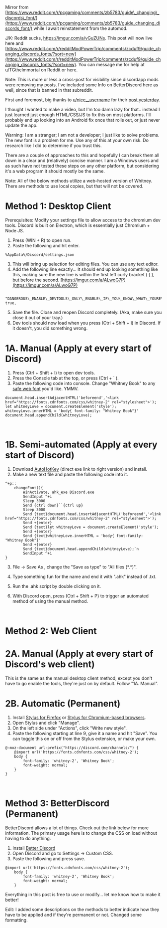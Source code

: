 Mirror from [https://www.reddit.com/r/pcgaming/comments/zb5783/guide\_changing\_discords\_font/](https://www.reddit.com/r/pcgaming/comments/zb5783/guide_changing_discords_font/) while I await reinstatement from the automod.

J/K: Reddit sucks, https://imgur.com/a/vGuZUNs. This post will now live here and [https://www.reddit.com/r/redditModPowerTrip/comments/zcduf9/guide_changing_discords_fonts/?sort=new](https://www.reddit.com/r/redditModPowerTrip/comments/zcduf9/guide_changing_discords_fonts/?sort=new). You can message me for help at u/TGtheImmortal on Reddit or here.

Note: This is more or less a cross-post for visibility since discordapp mods were removing my posts. I've included some Info on BetterDiscord here as well, since that is banned in that subreddit.

First and foremost, big thanks to  [u/nice\_\_username](https://www.reddit.com/user/nice__username/) for their [post yesterday](https://www.reddit.com/r/discordapp/comments/z9v2c2/how_to_change_the_font_back/).

I thought I wanted to make a video, but I'm too damn lazy for that.. instead I just learned just enough HTML/CSS/JS to fix this on most platforms. I'll probably end up looking into an Android fix once that rolls out, or just never update the app.

Warning: I am a stranger; I am not a developer; I just like to solve problems. The new font is a problem for me. Use any of this at your own risk. Do research like I did to determine if you trust this.

There are a couple of approaches to this and hopefully I can break them all down in a clear and (relatively) concise manner. I am a Windows users and as such have not tested these steps on any other platform, but considering it's a web program it should mostly be the same.

Note: All of the below methods utilize a web-hosted version of Whitney. There are methods to use local copies, but that will not be covered.

# Method 1: Desktop Client

Prerequisites: Modify your settings file to allow access to the chromium dev tools. Discord is built on Electron, which is essentially just Chromium + Node JS.

1. Press (WIN + R) to open run.
2. Paste the following and hit enter.
```  
%AppData%/Discord/settings.json
```
3. This will bring up selection for editing files. You can use any text editor.
4. Add the following line exactly... It should end up looking something like this, making sure the new line is within the first left curly bracket ( { ), but before the second. [https://imgur.com/a/ALwoG7P](https://imgur.com/a/ALwoG7P)
```  
 "DANGEROUS\_ENABLE\_DEVTOOLS\_ONLY\_ENABLE\_IF\_YOU\_KNOW\_WHAT\_YOURE\_DOING": true,
```
5. Save the file. Close and reopen Discord completely. (Aka, make sure you close it out of your tray.)
6. Dev tools should now load when you press (Ctrl + Shift  + I) in Discord. If it doesn't, you did something wrong.

# 1A. Manual (Apply at every start of Discord)

1. Press (Ctrl + Shift + I) to open dev tools.
2. Press the Console tab at the top, or press (Ctrl + \` ).
3. Paste the following code into console. Change "Whitney Book" to any [safe web font](https://www.cssfontstack.com/) you'd like. YMMV.
```
document.head.insertAdjacentHTML('beforeend','<link href="https://fonts.cdnfonts.com/css/whitney-2" rel="stylesheet">');
let whitneyLove = document.createElement('style');
whitneyLove.innerHTML = 'body{ font-family: "Whitney Book"}'
document.head.appendChild(whitneyLove);
```

&#x200B;

# 1B. Semi-automated (Apply at every start of Discord)

1. Download [AutoHotKey](https://www.autohotkey.com/download/ahk-install.exe) (direct exe link to right version) and install.
2. Make a new text file and paste the following code into it.  
```
^+p::
	changeFont(){
		WinActivate, ahk_exe Discord.exe
		SendInput ^+i
		Sleep 3000
		Send {ctrl down}``{ctrl up}
		Sleep 3000
		Send {text}document.head.insertAdjacentHTML('beforeend','<link href="https://fonts.cdnfonts.com/css/whitney-2" rel="stylesheet">');
		Send +{enter}
		Send {text}let whitneyLove = document.createElement('style');
		Send +{enter}
		Send {text}whitneyLove.innerHTML = 'body{ font-family: "Whitney Book"}'
		Send +{enter}
		Send {text}document.head.appendChild(whitneyLove);`n
		SendInput ^+i
}
```
3. File -> Save As , change the "Save as type" to "All files (\*.\*)".

4. Type something fun for the name and end it with ".ahk" instead of .txt.

5. Run the .ahk script by double clicking on it.

6. With Discord open, press (Ctrl + Shift + P} to trigger an automated method of using the manual method.

&#x200B;

# Method 2: Web Client 

# 2A. Manual (Apply at every start of Discord's web client)

This is the same as the manual desktop client method, except you don't have to go enable the tools, they're just on by default. Follow "1A. Manual".

# 2B. Automatic (Permanent)

1. Install [Stylus for Firefox](https://addons.mozilla.org/en-US/firefox/addon/styl-us/) or [Stylus for Chromium-based browsers](https://chrome.google.com/webstore/detail/stylus/clngdbkpkpeebahjckkjfobafhncgmne).
2. Open Stylus and click "Manage".
3. On the left side under "Actions", click "Write new style".
4. Paste the following starting at line 9, give it a name and hit "Save". You can toggle this on or off from the Stylus extension, or make your own.
```
@-moz-document url-prefix("https://discord.com/channels/") {
    @import url('https://fonts.cdnfonts.com/css/whitney-2');
    body {
        font-family: 'whitney-2', 'Whitney Book';
        font-weight: normal;
    }
}
```
&#x200B;

# Method 3: BetterDiscord (Permanent)

BetterDiscord allows a lot of things. Check out the link below for more information. The primary usage here is to change the CSS on load without having to do anything.

1. Install [Better Discord](https://betterdiscord.app/)
2. Open Discord and go to Settings -> Custom CSS.
3. Paste the following and press save.
```
@import url('https://fonts.cdnfonts.com/css/whitney-2');
    body {
        font-family: 'whitney-2', 'Whitney Book';
        font-weight: normal;
    }
```

Everything in this post is free to use or modify... let me know how to make it better!

Edit: I added some descriptions on the methods to better indicate how they have to be applied and if they're permanent or not. Changed some formatting.
